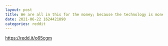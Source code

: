 ```yaml
--- 
layout: post 
title: We are all in this for the money; because the technology is money 
date: 2021-06-22 1624421890 
categories: reddit 
--- 
```

https://redd.it/o65cgm